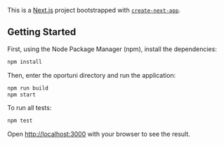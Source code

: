 This is a [Next.js](https://nextjs.org/) project bootstrapped with [`create-next-app`](https://github.com/vercel/next.js/tree/canary/packages/create-next-app).

## Getting Started

First, using the Node Package Manager (npm), install the dependencies:

```bash
npm install
```

Then, enter the oportuni directory and run the application:

```bash
npm run build
npm start
```

To run all tests:
```bash
npm test
```

Open [http://localhost:3000](http://localhost:3000) with your browser to see the result.


